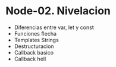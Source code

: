 # Node-02. Nivelacion

* Diferencias entre var, let y const
* Funciones flecha
* Templates Strings
* Destructuracion
* Callback basico
* Callback hell